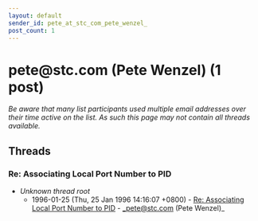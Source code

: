 ```yaml
---
layout: default
sender_id: pete_at_stc_com_pete_wenzel_
post_count: 1
---
```


# pete<span>@</span>stc.com (Pete Wenzel) (1 post)

_Be aware that many list participants used multiple email addresses over their time active on the list. As such this page may not contain all threads available._

## Threads

### Re: Associating Local Port Number to PID
+ _Unknown thread root_
  + 1996-01-25 (Thu, 25 Jan 1996 14:16:07 +0800) - [Re: Associating Local Port Number to PID](/archive/1996/01/dc9a944c7871bf77957202ac8d4056fdc7c939fb079ee6437fdc49ea4a3d45ca) - _pete@stc.com (Pete Wenzel)_

